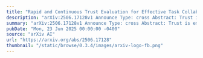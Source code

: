 ```yaml
---
title: "Rapid and Continuous Trust Evaluation for Effective Task Collaboration Through Siamese Model"
description: "arXiv:2506.17128v1 Announce Type: cross Abstract: Trust is emerging as an effective tool to ensure the successful completion of collaborative tasks within collaborative systems. However, rapidly and continuously evaluating the trustworthiness of collaborators during task execution is a significant challenge due to distributed devices, complex operational environments, and dynamically changing resources. To tackle this challenge, this paper proposes a Siamese-enabled rapid and continuous trust evaluation framework (SRCTE) to facilitate effective task collaboration. First, the communication and computing resource attributes of the collaborator in a trusted state, along with historical collaboration data, are collected and represented using an attributed control flow graph (ACFG) that captures trust-related semantic information and serves as a reference for comparison with data collected during task execution. At each time slot of task execution, the collaborator's communication and computing resource attributes, as well as task completion effectiveness, are collected in real time and represented with an ACFG to convey their trust-related semantic information. A Siamese model, consisting of two shared-parameter Structure2vec networks, is then employed to learn the deep semantics of each pair of ACFGs and generate their embeddings. Finally, the similarity between the embeddings of each pair of ACFGs is calculated to determine the collaborator's trust value at each time slot. A real system is built using two Dell EMC 5200 servers and a Google Pixel 8 to test the effectiveness of the proposed SRCTE framework. Experimental results demonstrate that SRCTE converges rapidly with only a small amount of data and achieves a high anomaly trust detection rate compared to the baseline algorithm."
summary: "arXiv:2506.17128v1 Announce Type: cross Abstract: Trust is emerging as an effective tool to ensure the successful completion of collaborative tasks within collaborative systems. However, rapidly and continuously evaluating the trustworthiness of collaborators during task execution is a significant challenge due to distributed devices, complex operational environments, and dynamically changing resources. To tackle this challenge, this paper proposes a Siamese-enabled rapid and continuous trust evaluation framework (SRCTE) to facilitate effective task collaboration. First, the communication and computing resource attributes of the collaborator in a trusted state, along with historical collaboration data, are collected and represented using an attributed control flow graph (ACFG) that captures trust-related semantic information and serves as a reference for comparison with data collected during task execution. At each time slot of task execution, the collaborator's communication and computing resource attributes, as well as task completion effectiveness, are collected in real time and represented with an ACFG to convey their trust-related semantic information. A Siamese model, consisting of two shared-parameter Structure2vec networks, is then employed to learn the deep semantics of each pair of ACFGs and generate their embeddings. Finally, the similarity between the embeddings of each pair of ACFGs is calculated to determine the collaborator's trust value at each time slot. A real system is built using two Dell EMC 5200 servers and a Google Pixel 8 to test the effectiveness of the proposed SRCTE framework. Experimental results demonstrate that SRCTE converges rapidly with only a small amount of data and achieves a high anomaly trust detection rate compared to the baseline algorithm."
pubDate: "Mon, 23 Jun 2025 00:00:00 -0400"
source: "arXiv AI"
url: "https://arxiv.org/abs/2506.17128"
thumbnail: "/static/browse/0.3.4/images/arxiv-logo-fb.png"
---
```


